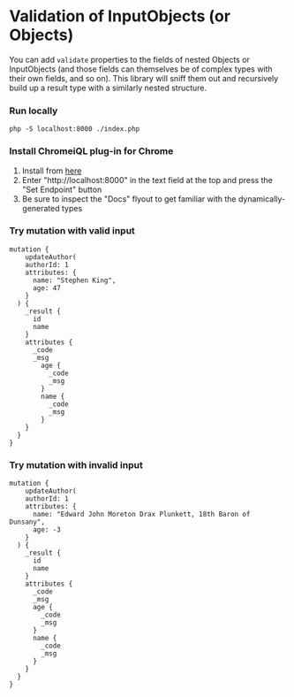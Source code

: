 # Validation of InputObjects (or Objects)

You can add `validate` properties to the fields of nested Objects or InputObjects (and those fields can themselves be of
complex types with their own fields, and so on). This library will sniff them out and recursively build up a result type
with a similarly nested structure.

### Run locally

```
php -S localhost:8000 ./index.php
```

### Install ChromeiQL plug-in for Chrome

1. Install from [here](https://chrome.google.com/webstore/detail/chromeiql/fkkiamalmpiidkljmicmjfbieiclmeij?hl=en)
2. Enter "http://localhost:8000" in the text field at the top and press the "Set Endpoint" button
3. Be sure to inspect the "Docs" flyout to get familiar with the dynamically-generated types

### Try mutation with valid input

```
mutation {
	updateAuthor(
    authorId: 1
  	attributes: {
      name: "Stephen King",
      age: 47
    }
  ) {
	_result {
      id
      name
    }
    attributes {
      _code
      _msg
        age {
          _code
          _msg
        }
        name {
          _code
          _msg
        }
    }
  }
}
```

### Try mutation with invalid input

```
mutation {
	updateAuthor(
    authorId: 1
  	attributes: {
      name: "Edward John Moreton Drax Plunkett, 18th Baron of Dunsany",
      age: -3
    }
  ) {
    _result {
      id
      name
    }
    attributes {
      _code
      _msg
      age {
        _code
        _msg
      }
      name {
        _code
        _msg
      }
    }
  }
}
```
